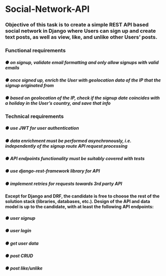 # Social-Network-API

### Objective of this task is to create a simple REST API based social network in Django where Users can sign up and create text posts, as well as view, like, and unlike other Users’ posts. 
### Functional requirements 
##### ● on signup, validate email formatting and only allow signups with valid emails 
##### ● once signed up, enrich the User with geolocation data of the IP that the signup originated from 
##### ● based on geolocation of the IP, check if the signup date coincides with a holiday in the User’s country, and save that info 
### Technical requirements 
##### ● use JWT for user authentication 
##### ● data enrichment must be performed asynchronously, i.e. independently of the signup route API request processing 
##### ● API endpoints functionality must be suitably covered with tests 
##### ● use django-rest-framework library for API 
##### ● implement retries for requests towards 3rd party API 
#### Except for Django and DRF, the candidate is free to choose the rest of the solution stack (libraries, databases, etc.). Design of the API and data model is up to the candidate, with at least the following API endpoints: 
##### ● user signup 
##### ● user login 
##### ● get user data 
##### ● post CRUD 
##### ● post like/unlike 
